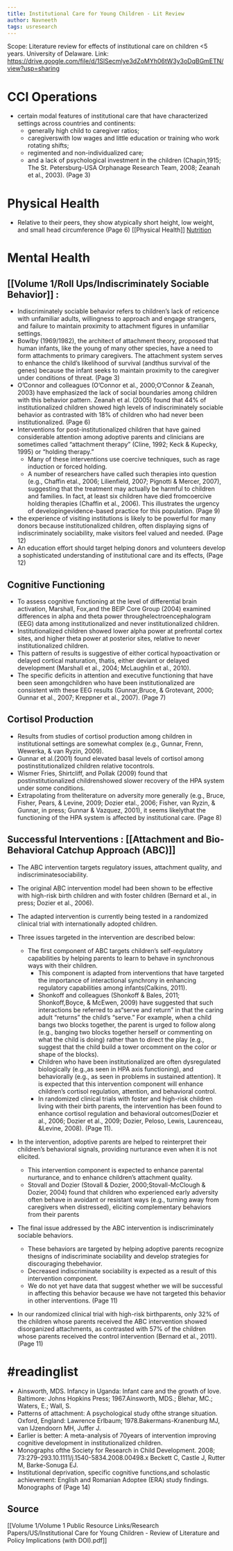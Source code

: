 ```yaml
---
title: Institutional Care for Young Children - Lit Review
author: Navneeth
tags: usresearch
---
```


Scope:  Literature review for effects of institutional care on children <5 years. University of Delaware.
Link: https://drive.google.com/file/d/1SlSecmlye3dZoMYh06tW3y3oDqBGmETN/view?usp=sharing

# CCI Operations
- certain modal features of institutional care that have characterized settings across countries and continents:
	- generally high child to caregiver ratios; 
	- caregiverswith low wages and little education or training who work rotating shifts; 
	- regimented and non-individualized care;
	-  and a lack of psychological investment in the children (Chapin,1915; The St. Petersburg-USA Orphanage Research Team, 2008; Zeanah et al., 2003). (Page 3)

# Physical Health

- Relative to their peers, they show atypically short height, low weight, and small head circumference (Page 6) [[Physical Health]] [Nutrition](Volume%201/Roll%20Ups/Nutrition/Nutrition.md)

# Mental Health
 ## [[Volume 1/Roll Ups/Indiscriminately Sociable Behavior]] : 
- Indiscriminately sociable behavior refers to children’s lack of reticence with unfamiliar adults, willingness to approach and engage strangers, and failure to maintain proximity to attachment figures in unfamiliar settings. 
- Bowlby (1969/1982), the architect of attachment theory, proposed that human infants, like the young of many other species, have a need to form attachments to primary caregivers. The attachment system serves to enhance the child’s likelihood of survival (andthus survival of the genes) because the infant seeks to maintain proximity to the caregiver under conditions of threat. (Page 3)
-  O’Connor and colleagues (O’Connor et al., 2000;O’Connor & Zeanah, 2003) have emphasized the lack of social boundaries among children with this behavior pattern. Zeanah et al. (2005) found that 44% of institutionalized children showed high levels of indiscriminately sociable behavior as contrasted with 18% of children who had never been institutionalized. (Page 6)
- Interventions for post-institutionalized children that have gained considerable attention among adoptive parents and clinicians are sometimes called “attachment therapy” (Cline, 1992; Keck & Kupecky, 1995) or “holding therapy.”
	- Many of these interventions use coercive techniques, such as rage induction or forced holding.
	-  A number of researchers have called such therapies into question (e.g., Chaffin etal., 2006; Lilienfield, 2007; Pignotti & Mercer, 2007), suggesting that the treatment may actually be harmful to children and families. In fact, at least six children have died fromcoercive holding therapies (Chaffin et al., 2006). This illustrates the urgency of developingevidence-based practice for this population. (Page 9)
- the experience of visiting institutions is likely to be powerful for many donors because institutionalized children, often displaying signs of indiscriminately sociability, make visitors feel valued and needed.  (Page 12)
- An education effort should target helping donors and volunteers develop a sophisticated understanding of institutional care and its effects,  (Page 12)
## Cognitive Functioning
-  To assess cognitive functioning at the level of differential brain activation, Marshall, Fox,and the BEIP Core Group (2004) examined differences in alpha and theta power throughelectroencephalogram (EEG) data among institutionalized and never institutionalized children. 
-  Institutionalized children showed lower alpha power at prefrontal cortex sites, and higher theta power at posterior sites, relative to never institutionalized children. 
-  This pattern of results is suggestive of either cortical hypoactivation or delayed cortical maturation, thatis, either deviant or delayed development (Marshall et al., 2004; McLaughlin et al., 2010).
- The specific deficits in attention and executive functioning that have been seen amongchildren who have been institutionalized are consistent with these EEG results (Gunnar,Bruce, & Grotevant, 2000; Gunnar et al., 2007; Kreppner et al., 2007). (Page 7)
## Cortisol Production
- Results from studies of cortisol production among children in institutional settings are somewhat complex (e.g., Gunnar, Frenn, Wewerka, & van Ryzin, 2009).
- Gunnar et al.(2001) found elevated basal levels of cortisol among postinstitutionalized children relative tocontrols.
- Wismer Fries, Shirtcliff, and Pollak (2009) found that postinstitutionalized childrenshowed slower recovery of the HPA system under some conditions. 
- Extrapolating from theliterature on adversity more generally (e.g., Bruce, Fisher, Pears, & Levine, 2009; Dozier etal., 2006; Fisher, van Ryzin, & Gunnar, in press; Gunnar & Vazquez, 2001), it seems likelythat the functioning of the HPA system is affected by institutional care. (Page 8)


## Successful Interventions : [[Attachment and Bio-Behavioral Catchup Approach (ABC)]]
- The ABC intervention targets regulatory issues, attachment quality, and indiscriminatesociability. 
- The original ABC intervention model had been shown to be effective with high-risk birth children and with foster children (Bernard et al., in press; Dozier et al., 2006). 
- The adapted intervention is currently being tested in a randomized clinical trial with internationally adopted children. 
- Three issues targeted in the intervention are described below:
	- The first component of ABC targets children’s self-regulatory capabilities by helping parents to learn to behave in synchronous ways with their children. 
		- This component is adapted from interventions that have targeted the importance of interactional synchrony in enhancing regulatory capabilities among infants(Calkins, 2011). 
		- Shonkoff and colleagues (Shonkoff & Bales, 2011; Shonkoff,Boyce, & McEwen, 2009) have suggested that such interactions be referred to as“serve and return” in that the caring adult “returns” the child’s “serve.” For example, when a child bangs two blocks together, the parent is urged to follow along (e.g., banging two blocks together herself or commenting on what the child is doing) rather than to direct the play (e.g., suggest that the child build a tower orcomment on the color or shape of the blocks).
		- Children who have been institutionalized are often dysregulated biologically (e.g.,as seen in HPA axis functioning), and behaviorally (e.g., as seen in problems in sustained attention). It is expected that this intervention component will enhance children’s cortisol regulation, attention, and behavioral control. 
		- In randomized clinical trials with foster and high-risk children living with their birth parents, the intervention has been found to enhance cortisol regulation and behavioral outcomes(Dozier et al., 2006; Dozier et al., 2009; Dozier, Peloso, Lewis, Laurenceau, &Levine, 2008). (Page 11).
- In the intervention, adoptive parents are helped to reinterpret their children’s behavioral signals, providing nurturance even when it is not elicited. 
	- This intervention component is expected to enhance parental nurturance, and to enhance children’s attachment quality. 
	- Stovall and Dozier (Stovall & Dozier, 2000;Stovall-McClough & Dozier, 2004) found that children who experienced early adversity often behave in avoidant or resistant ways (e.g., turning away from caregivers when distressed), eliciting complementary behaviors from their parents

-  The final issue addressed by the ABC intervention is indiscriminately sociable behaviors.
	-  These behaviors are targeted by helping adoptive parents recognize thesigns of indiscriminate sociability and develop strategies for discouraging thebehavior.
	-  Decreased indiscriminate sociability is expected as a result of this intervention component. 
	- We do not yet have data that suggest whether we will be successful in affecting this behavior because we have not targeted this behavior in other interventions. (Page 11)

- In our randomized clinical trial with high-risk birthparents, only 32% of the children whose parents received the ABC intervention showed disorganized attachments, as contrasted with 57% of the children whose parents received the control intervention (Bernard et al., 2011). (Page 11)

# #readinglist 
- Ainsworth, MDS. Infancy in Uganda: Infant care and the growth of love. Baltimore: Johns Hopkins Press; 1967.Ainsworth, MDS.; Blehar, MC.; Waters, E.; Wall, S. 
- Patterns of attachment: A psychological study ofthe strange situation. Oxford, England: Lawrence Erlbaum; 1978.Bakermans-Kranenburg MJ, van IJzendoorn MH, Juffer J. 
- Earlier is better: A meta-analysis of 70years of intervention improving cognitive development in institutionalized children. 
- Monographs ofthe Society for Research in Child Development. 2008; 73:279–293.10.1111/j.1540-5834.2008.00498.x Beckett C, Castle J, Rutter M, Barke-Sonuga EJ. 
- Institutional deprivation, specific cognitive functions,and scholastic achievement: English and Romanian Adoptee (ERA) study findings. Monographs of (Page 14)

## Source
[[Volume 1/Volume 1 Public Resource Links/Research Papers/US/Institutional Care for Young Children -  Review of Literature and Policy Implications  (with DOI).pdf]]